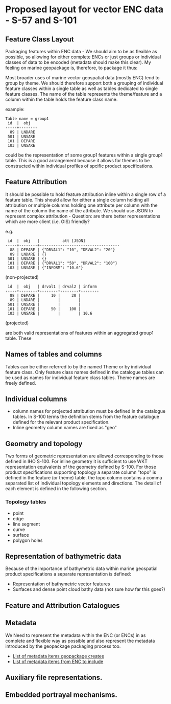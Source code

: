 # Proposed layout for vector ENC data - S-57 and S-101
## Feature Class Layout
Packaging features within ENC data - We should aim to be as flexible as possible, so allowing for either complete ENCs or just groups or individual classes of data to be encoded (metadata should make this clear). My feeling on marine geopackage is, therefore, to package it thus:

Most broader uses of marine vector geospatial data (mostly ENC) tend to group by theme. We should therefore support both a grouping of individual feature classes within a single table as well as tables dedicated to single feature classes. The name of the table represents the theme/feature and a column within the table holds the feature class name.

example:
```
Table name = group1
 id  |  obj
-----+--------
  89 | LNDARE
 501 | UNSARE
 101 | DEPARE
 103 | UNSARE
```
could be the representation of some group1 features within a single group1 table. This is a good arrangement because it allows for themes to be constructed within individual profiles of spcific product specifications.

## Feature Attribution
It should be possible to hold feature attribution inline within a single row of a feature table. This should allow for either a single column holding all attribution or multiple columns holding one attribute per column with the name of the column the name of the attribute. We should use JSON to represent complex attribution - Question: are there better  representations which are more client (i.e. GIS) friendly?

e.g.
```
 id  |  obj   |          att [JSON]
-----+--------+-----------------------------------
  88 | DEPARE | {"DRVAL1": "10", "DRVAL2": "20"}
  89 | LNDARE | {}
 501 | UNSARE | {}
 101 | DEPARE | {"DRVAL1": "50", "DRVAL2": "100"}
 103 | UNSARE | {"INFORM": "10.6"}
```
(non-projected)

```
 id  |  obj   | drval1 | drval2 | inform
-----+--------+--------+--------+--------
  88 | DEPARE |     10 |     20 |
  89 | LNDARE |        |        |
 501 | UNSARE |        |        |
 101 | DEPARE |     50 |    100 |
 103 | UNSARE |        |        | 10.6
```
(projected)

are both valid representations of features within an aggregated group1 table. These 

## Names of tables and columns
Tables can be either referred to by the named Theme or by individual feature class. Only feature class names defined in the catalogue tables can be used as names for individual feature class tables. Theme names are freely defined.

## Individual columns 

* column names for projected attribution must be defined in the catalogue tables. In S-100 terms the definition stems from the feature catalogue defined for the relevant product specification.
* Inline geometry column names are fixed as "geo"

## Geometry and topology
Two forms of geometric representation are allowed corresponding to those defined in IHO S-100. For inline geometry it is sufficient to use WKT representation equivalents of the geometry defined by S-100. For those product specifications supporting topology a separate column "topo" is defined in the feature (or theme) table. the topo column contains a comma separated list of individual topology elements and directions. The detail of each element is defined in the following section.

### Topology tables
* point
* edge
* line segment
* curve
* surface
* polygon holes

## Representation of bathymetric data
Because of the importance of bathymetric data within marine geospatial product specifications a separate representation is defined:
* Representation of bathymetric vector features
* Surfaces and dense point cloud bathy data (not sure how far this goes?)

## Feature and Attribution Catalogues

## Metadata
We Need to represent the metadata within the ENC (or ENCs) in as complete and flexible way as possible and also represent the metadata introduced by the geopackage packaging process too. 

* [List of metadata items geopackage creates](metadata_gpkg.md)
* [List of metadata items from ENC to include](metadata_enc.md)


## Auxiliary file representations.

## Embedded portrayal mechanisms.
